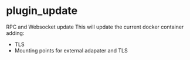 # plugin_update
RPC and Websocket update
This will update the current docker container adding:
  - TLS
  - Mounting points for external adapater and TLS

